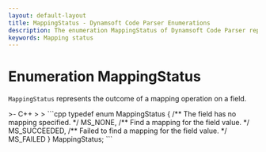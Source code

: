```yaml
---
layout: default-layout
title: MappingStatus - Dynamsoft Code Parser Enumerations
description: The enumeration MappingStatus of Dynamsoft Code Parser represents the outcome of a mapping operation on a field.
keywords: Mapping status
---
```


# Enumeration MappingStatus

`MappingStatus` represents the outcome of a mapping operation on a field.

<div class="sample-code-prefix template2"></div>
   >- C++
   >
>
```cpp
typedef enum MappingStatus
{
   /** The field has no mapping specified. */
   MS_NONE,
   /** Find a mapping for the field value. */
   MS_SUCCEEDED,
   /** Failed to find a mapping for the field value. */
   MS_FAILED
} MappingStatus;
```
